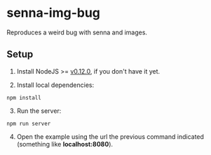 # senna-img-bug

Reproduces a weird bug with senna and images.

## Setup

1. Install NodeJS >= [v0.12.0](http://nodejs.org/dist/v0.12.0/), if you don't have it yet.

2. Install local dependencies:

  ```
  npm install
  ```

3. Run the server:

  ```
  npm run server
  ```

4. Open the example using the url the previous command indicated (something like **localhost:8080**).
